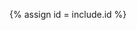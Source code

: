 {% assign id = include.id %}
<a href="#" id="{{id}}" class="sr-only with-header-offset" markdown="0"></a>